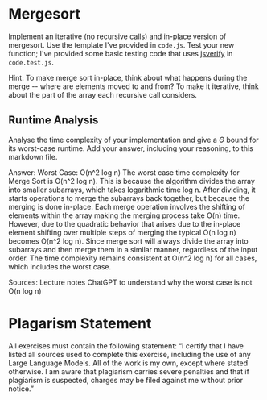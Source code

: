 # Mergesort

Implement an iterative (no recursive calls) and in-place version of mergesort.
Use the template I've provided in `code.js`. Test your new function; I've
provided some basic testing code that uses
[jsverify](https://jsverify.github.io/) in `code.test.js`.

Hint: To make merge sort in-place, think about what happens during the merge --
where are elements moved to and from? To make it iterative, think about the
part of the array each recursive call considers.

## Runtime Analysis

Analyse the time complexity of your implementation and give a $\Theta$ bound for
its worst-case runtime. Add your answer, including your reasoning, to this
markdown file.

Answer:
Worst Case: O(n^2 log n)
The worst case time complexity for Merge Sort is O(n^2 log n). This is because the algorithm divides the array into smaller subarrays, which takes logarithmic time log n. After dividing,
it starts operations to merge the subarrays back together, but because the merging is done in-place. Each merge operation involves the shifting of elements within the array making the merging process take O(n) time. However, due to the quadratic behavior that arises due to the in-place element shifting over multiple steps of merging the typical O(n log n) becomes O(n^2 log n). Since merge sort will always divide the array into subarrays and then merge them in a similar manner, regardless of the input order. The time complexity remains consistent at O(n^2 log n) for all cases, which includes the worst case.

Sources:
Lecture notes
ChatGPT to understand why the worst case is not O(n log n)

# Plagarism Statement
All exercises must contain the following statement: “I certify that I have listed all sources used to complete this exercise, including the use of any Large Language Models. All of the work is my own, except where stated otherwise. I am aware that plagiarism carries severe penalties and that if plagiarism is suspected, charges may be filed against me without prior notice.”
